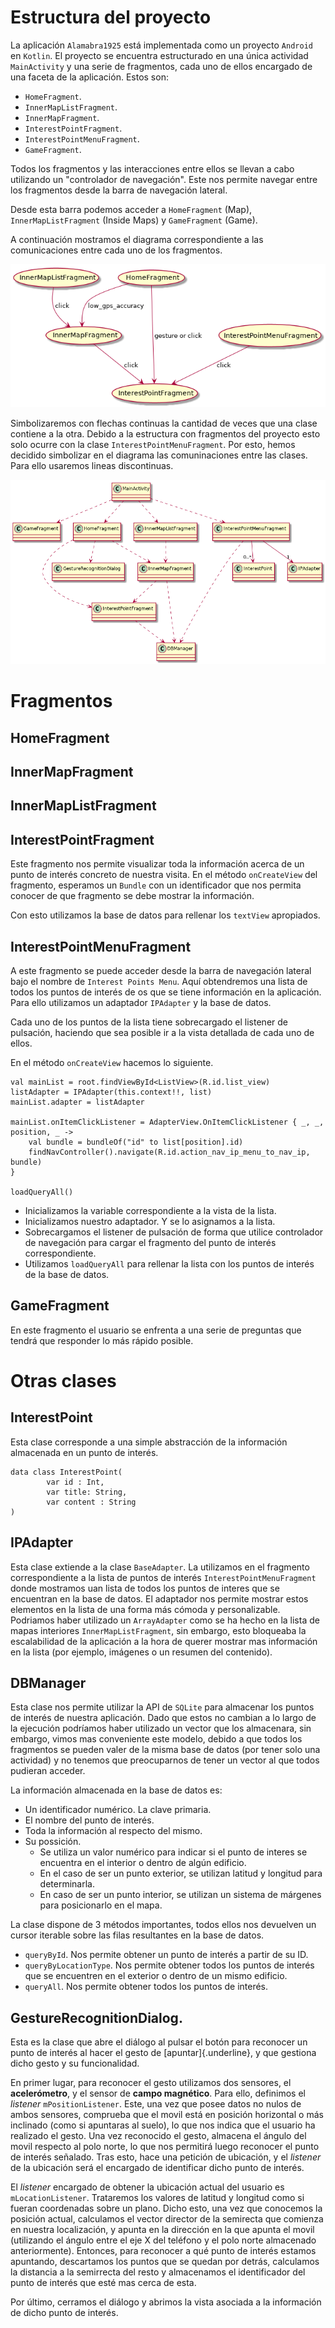 Estructura del proyecto
=======================

La aplicación `Alamabra1925` está implementada como un proyecto
`Android` en `Kotlin`. El proyecto se encuentra estructurado en una
única actividad `MainActivity` y una serie de fragmentos, cada uno de
ellos encargado de una faceta de la aplicación. Estos son:

-   `HomeFragment`.
-   `InnerMapListFragment`.
-   `InnerMapFragment`.
-   `InterestPointFragment`.
-   `InterestPointMenuFragment`.
-   `GameFragment`.

Todos los fragmentos y las interacciones entre ellos se llevan a cabo
utilizando un \"controlador de navegación\". Este nos permite navegar
entre los fragmentos desde la barra de navegación lateral.

Desde esta barra podemos acceder a `HomeFragment` (Map),
`InnerMapListFragment` (Inside Maps) y `GameFragment` (Game).

A continuación mostramos el diagrama correspondiente a las
comunicaciones entre cada uno de los fragmentos.

![](./diagrama1.png)

Simbolizaremos con flechas continuas la cantidad de veces que una clase
contiene a la otra. Debido a la estructura con fragmentos del proyecto
esto solo ocurre con la clase `InterestPointMenuFragment`. Por esto,
hemos decidido simbolizar en el diagrama las comuninaciones entre las
clases. Para ello usaremos lineas discontinuas.

![](./diagrama2.png)

Fragmentos
==========

HomeFragment
------------

InnerMapFragment
----------------

InnerMapListFragment
--------------------

InterestPointFragment
---------------------

Este fragmento nos permite visualizar toda la información acerca de un
punto de interés concreto de nuestra visita. En el método `onCreateView`
del fragmento, esperamos un `Bundle` con un identificador que nos
permita conocer de que fragmento se debe mostrar la información.

Con esto utilizamos la base de datos para rellenar los `textView`
apropiados.

InterestPointMenuFragment
-------------------------

A este fragmento se puede acceder desde la barra de navegación lateral
bajo el nombre de `Interest Points Menu`. Aquí obtendremos una lista de
todos los puntos de interés de os que se tiene información en la
aplicación. Para ello utilizamos un adaptador `IPAdapter` y la base de
datos.

Cada uno de los puntos de la lista tiene sobrecargado el listener de
pulsación, haciendo que sea posible ir a la vista detallada de cada uno
de ellos.

En el método `onCreateView` hacemos lo siguiente.

``` {.Kotlin}
val mainList = root.findViewById<ListView>(R.id.list_view)
listAdapter = IPAdapter(this.context!!, list)
mainList.adapter = listAdapter

mainList.onItemClickListener = AdapterView.OnItemClickListener { _, _, position, _ ->
    val bundle = bundleOf("id" to list[position].id)
    findNavController().navigate(R.id.action_nav_ip_menu_to_nav_ip, bundle)
}

loadQueryAll()
```

-   Inicializamos la variable correspondiente a la vista de la lista.
-   Inicializamos nuestro adaptador. Y se lo asignamos a la lista.
-   Sobrecargamos el listener de pulsación de forma que utilice
    controlador de navegación para cargar el fragmento del punto de
    interés correspondiente.
-   Utilizamos `loadQueryAll` para rellenar la lista con los puntos de
    interés de la base de datos.

GameFragment
------------

En este fragmento el usuario se enfrenta a una serie de preguntas que
tendrá que responder lo más rápido posible.

Otras clases
============

InterestPoint
-------------

Esta clase corresponde a una simple abstracción de la información
almacenada en un punto de interés.

``` {.Kotlin}
data class InterestPoint(
        var id : Int,
        var title: String,
        var content : String
)
```

IPAdapter
---------

Esta clase extiende a la clase `BaseAdapter`. La utilizamos en el
fragmento correspondiente a la lista de puntos de interés
`InterestPointMenuFragment` donde mostramos uan lista de todos los
puntos de interes que se encuentran en la base de datos. El adaptador
nos permite mostrar estos elementos en la lista de una forma más cómoda
y personalizable. Podriamos haber utilizado un `ArrayAdapter` como se ha
hecho en la lista de mapas interiores `InnerMapListFragment`, sin
embargo, esto bloqueaba la escalabilidad de la aplicación a la hora de
querer mostrar mas información en la lista (por ejemplo, imágenes o un
resumen del contenido).

DBManager
---------

Esta clase nos permite utilizar la API de `SQLite` para almacenar los
puntos de interés de nuestra aplicación. Dado que estos no cambian a lo
largo de la ejecución podríamos haber utilizado un vector que los
almacenara, sin embargo, vimos mas conveniente este modelo, debido a que
todos los fragmentos se pueden valer de la misma base de datos (por
tener solo una actividad) y no tenemos que preocuparnos de tener un
vector al que todos pudieran acceder.

La información almacenada en la base de datos es:

-   Un identificador numérico. La clave primaria.
-   El nombre del punto de interés.
-   Toda la información al respecto del mismo.
-   Su possición.
    -   Se utiliza un valor numérico para indicar si el punto de interes
        se encuentra en el interior o dentro de algún edificio.
    -   En el caso de ser un punto exterior, se utilizan latitud y
        longitud para determinarla.
    -   En caso de ser un punto interior, se utilizan un sistema de
        márgenes para posicionarlo en el mapa.

La clase dispone de 3 métodos importantes, todos ellos nos devuelven un
cursor iterable sobre las filas resultantes en la base de datos.

-   `queryById`. Nos permite obtener un punto de interés a partir de su
    ID.
-   `queryByLocationType`. Nos permite obtener todos los puntos de
    interés que se encuentren en el exterior o dentro de un mismo
    edificio.
-   `queryAll`. Nos permite obtener todos los puntos de interés.

GestureRecognitionDialog.
-------------------------
Esta es la clase que abre el diálogo al pulsar el botón para reconocer
un punto de interés al hacer el gesto de [apuntar]{.underline}, y que
gestiona dicho gesto y su funcionalidad.

En primer lugar, para reconocer el gesto utilizamos dos sensores, el **acelerómetro**, y el sensor de **campo magnético**. Para ello, definimos el *listener* `mPositionListener`. Este, una vez que posee datos no nulos de ambos sensores, comprueba que el movil está en posición horizontal o más inclinado (como si apuntaras al suelo), lo que nos indica que el usuario ha realizado el gesto. Una vez reconocido el gesto, almacena el ángulo del movil respecto al polo norte, lo que nos permitirá luego reconocer el punto de interés señalado. Tras esto, hace una petición de ubicación, y el *listener* de la ubicación será el encargado de identificar dicho punto de interés.

El *listener* encargado de obtener la ubicación actual del usuario es `mLocationListener`. Trataremos los valores de latitud y longitud como si fueran coordenadas sobre un plano. Dicho esto, una vez que conocemos la posición actual, calculamos el vector director de la semirecta que comienza en nuestra localización, y apunta en la dirección en la que apunta el movil (utilizando el ángulo entre el eje X del teléfono y el polo norte almacenado anteriormente). Entonces, para reconocer a qué punto de interés estamos apuntando, descartamos los puntos que se quedan por detrás, calculamos la distancia a la semirrecta del resto y almacenamos el identificador del punto de interés que esté mas cerca de esta.

Por último, cerramos el diálogo y abrimos la vista asociada a la información de dicho punto de interés.
